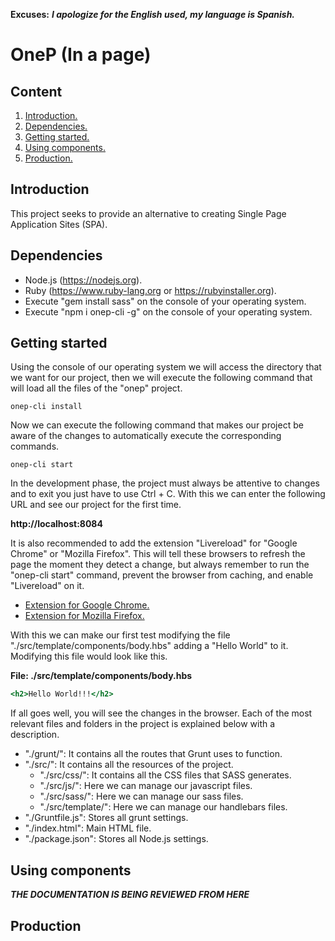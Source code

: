 **Excuses:** ___I apologize for the English used, my language is Spanish.___

# OneP (In a page) #

## Content ##

1. [Introduction.](#Introduction "Introduction")
2. [Dependencies.](#Dependencies "Dependencies")
3. [Getting started.](#GettingStarted "Getting started")
4. [Using components.](#UsingComponents "Using components")
5. [Production.](#Production "Production")

## Introduction <span name="Introduction"></span> ##

This project seeks to provide an alternative to creating Single Page Application Sites (SPA).

## Dependencies <span name="Dependencies"></span> ##

- Node.js (https://nodejs.org).
- Ruby (https://www.ruby-lang.org or https://rubyinstaller.org).
- Execute "gem install sass" on the console of your operating system.
- Execute "npm i onep-cli -g" on the console of your operating system.

## Getting started <span name="GettingStarted"></span> ##

Using the console of our operating system we will access the directory that we want for our project, then we will execute the following command that will load all the files of the "onep" project.

~~~
onep-cli install
~~~

Now we can execute the following command that makes our project be aware of the changes to automatically execute the corresponding commands.

~~~
onep-cli start
~~~

In the development phase, the project must always be attentive to changes and to exit you just have to use Ctrl + C. With this we can enter the following URL and see our project for the first time.

**http://localhost:8084**

It is also recommended to add the extension "Livereload" for "Google Chrome" or "Mozilla Firefox". This will tell these browsers to refresh the page the moment they detect a change, but always remember to run the "onep-cli start" command, prevent the browser from caching, and enable "Livereload" on it.

- [Extension for Google Chrome.](https://chrome.google.com/webstore/detail/livereload/jnihajbhpnppcggbcgedagnkighmdlei?hl=es "Extension for Google Chrome.")
- [Extension for Mozilla Firefox.](https://addons.mozilla.org/es/firefox/addon/livereload-web-extension "Extension for Mozilla Firefox.")

With this we can make our first test modifying the file "./src/template/components/body.hbs" adding a "Hello World" to it. Modifying this file would look like this.

**File: ./src/template/components/body.hbs**

```hbs
<h2>Hello World!!!</h2>
```

If all goes well, you will see the changes in the browser. Each of the most relevant files and folders in the project is explained below with a description.

* "./grunt/": It contains all the routes that Grunt uses to function.
* "./src/": It contains all the resources of the project.
	- "./src/css/": It contains all the CSS files that SASS generates.
	- "./src/js/": Here we can manage our javascript files.
	- "./src/sass/": Here we can manage our sass files.
	- "./src/template/": Here we can manage our handlebars files.
* "./Gruntfile.js": Stores all grunt settings.
* "./index.html": Main HTML file.
* "./package.json": Stores all Node.js settings.

## Using components <span name="UsingComponents"></span> ##

***THE DOCUMENTATION IS BEING REVIEWED FROM HERE***

## Production <span name="Production"></span> ##